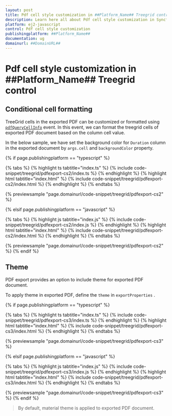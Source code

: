 ```yaml
---
layout: post
title: Pdf cell style customization in ##Platform_Name## Treegrid control | Syncfusion
description: Learn here all about Pdf cell style customization in Syncfusion ##Platform_Name## Treegrid control of Syncfusion Essential JS 2 and more.
platform: ej2-javascript
control: Pdf cell style customization 
publishingplatform: ##Platform_Name##
documentation: ug
domainurl: ##DomainURL##
---
```


# Pdf cell style customization in ##Platform_Name## Treegrid control

## Conditional cell formatting

TreeGrid cells in the exported PDF can be customized or formatted using [`pdfQueryCellInfo`](../../api/treegrid#pdfQueryCellInfo) event. In this event, we can format the treegrid cells of exported PDF document based on the column cell value.

In the below sample, we have set the background color for `Duration` column in the exported document by `args.cell` and `backgroundColor` property.

{% if page.publishingplatform == "typescript" %}

 {% tabs %}
{% highlight ts tabtitle="index.ts" %}
{% include code-snippet/treegrid/pdfexport-cs2/index.ts %}
{% endhighlight %}
{% highlight html tabtitle="index.html" %}
{% include code-snippet/treegrid/pdfexport-cs2/index.html %}
{% endhighlight %}
{% endtabs %}
        
{% previewsample "page.domainurl/code-snippet/treegrid/pdfexport-cs2" %}

{% elsif page.publishingplatform == "javascript" %}

{% tabs %}
{% highlight js tabtitle="index.js" %}
{% include code-snippet/treegrid/pdfexport-cs2/index.js %}
{% endhighlight %}
{% highlight html tabtitle="index.html" %}
{% include code-snippet/treegrid/pdfexport-cs2/index.html %}
{% endhighlight %}
{% endtabs %}

{% previewsample "page.domainurl/code-snippet/treegrid/pdfexport-cs2" %}
{% endif %}

## Theme

PDF export provides an option to include theme for exported PDF document.

To apply theme in exported PDF, define the `theme` in `exportProperties` .

{% if page.publishingplatform == "typescript" %}

 {% tabs %}
{% highlight ts tabtitle="index.ts" %}
{% include code-snippet/treegrid/pdfexport-cs3/index.ts %}
{% endhighlight %}
{% highlight html tabtitle="index.html" %}
{% include code-snippet/treegrid/pdfexport-cs3/index.html %}
{% endhighlight %}
{% endtabs %}
        
{% previewsample "page.domainurl/code-snippet/treegrid/pdfexport-cs3" %}

{% elsif page.publishingplatform == "javascript" %}

{% tabs %}
{% highlight js tabtitle="index.js" %}
{% include code-snippet/treegrid/pdfexport-cs3/index.js %}
{% endhighlight %}
{% highlight html tabtitle="index.html" %}
{% include code-snippet/treegrid/pdfexport-cs3/index.html %}
{% endhighlight %}
{% endtabs %}

{% previewsample "page.domainurl/code-snippet/treegrid/pdfexport-cs3" %}
{% endif %}

> By default, material theme is applied to exported PDF document.